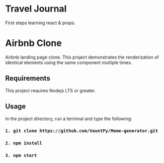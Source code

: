 # Travel Journal

First steps learning react & props.

# Airbnb Clone

Airbnb landing page clone. This project demonstrates the renderization of identical elements using the same component multiple times.

## Requirements

This project requires Nodejs LTS or greater.

## Usage

In the project directory, run a terminal and type the following:

### `1. git clone https://github.com/VauntPy/Meme-generator.git`

### `2. npm install`

### `3. npm start`
